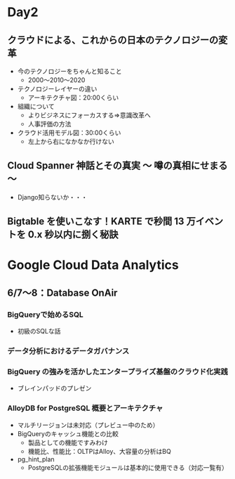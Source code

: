 # Day2 
## クラウドによる、これからの日本のテクノロジーの変革
* 今のテクノロジーをちゃんと知ること
    + 2000～2010～2020 
* テクノロジーレイヤーの違い
    + アーキテクチャ図：20:00くらい
* 組織について
    + よりビジネスにフォーカスする⇒意識改革へ
    + 人事評価の方法
* クラウド活用モデル図：30:00くらい
    + 左上から右になかなか行けない

## Cloud Spanner 神話とその真実 〜 噂の真相にせまる 〜
* Django知らないか・・・

## Bigtable を使いこなす！KARTE で秒間 13 万イベントを 0.x 秒以内に捌く秘訣

# Google Cloud Data Analytics
## 6/7～8：Database OnAir
### BigQueryで始めるSQL
* 初級のSQLな話
    
### データ分析におけるデータガバナンス

### BigQuery の強みを活かしたエンタープライズ基盤のクラウド化実践
* ブレインパッドのプレゼン

### AlloyDB for PostgreSQL 概要とアーキテクチャ
* マルチリージョンは未対応（プレビュー中のため）
* BigQueryのキャッシュ機能との比較
    + 製品としての機能ですみわけ
    + 機能比、性能比：OLTPはAlloy、大容量の分析はBQ
* pg_hint_plan
    + PostgreSQLの拡張機能モジュールは基本的に使用できる（対応一覧有）
